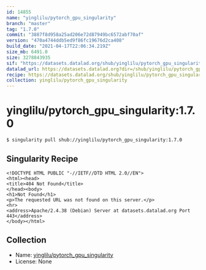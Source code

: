 ```yaml
---
id: 14855
name: "yinglilu/pytorch_gpu_singularity"
branch: "master"
tag: "1.7.0"
commit: "3887f8d958a25ad206e72d87949bc6572abf70af"
version: "470a4744ddb5ed9f86fc19676d2ca408"
build_date: "2021-04-17T22:06:34.219Z"
size_mb: 6491.0
size: 3278843935
sif: "https://datasets.datalad.org/shub/yinglilu/pytorch_gpu_singularity/1.7.0/2021-04-17-3887f8d9-470a4744/470a4744ddb5ed9f86fc19676d2ca408.sif"
datalad_url: https://datasets.datalad.org?dir=/shub/yinglilu/pytorch_gpu_singularity/1.7.0/2021-04-17-3887f8d9-470a4744/
recipe: https://datasets.datalad.org/shub/yinglilu/pytorch_gpu_singularity/1.7.0/2021-04-17-3887f8d9-470a4744/Singularity
collection: yinglilu/pytorch_gpu_singularity
---
```


# yinglilu/pytorch_gpu_singularity:1.7.0

```bash
$ singularity pull shub://yinglilu/pytorch_gpu_singularity:1.7.0
```

## Singularity Recipe

```singularity
<!DOCTYPE HTML PUBLIC "-//IETF//DTD HTML 2.0//EN">
<html><head>
<title>404 Not Found</title>
</head><body>
<h1>Not Found</h1>
<p>The requested URL was not found on this server.</p>
<hr>
<address>Apache/2.4.38 (Debian) Server at datasets.datalad.org Port 443</address>
</body></html>
```

## Collection

 - Name: [yinglilu/pytorch_gpu_singularity](https://github.com/yinglilu/pytorch_gpu_singularity)
 - License: None

